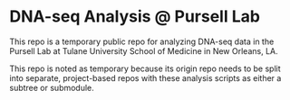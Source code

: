 # DNA-seq Analysis @ Pursell Lab

This repo is a temporary public repo for analyzing DNA-seq data in the Pursell Lab at Tulane University School of Medicine in New Orleans, LA.

This repo is noted as temporary because its origin repo needs to be split into separate, project-based repos with these analysis scripts as either a subtree or submodule.